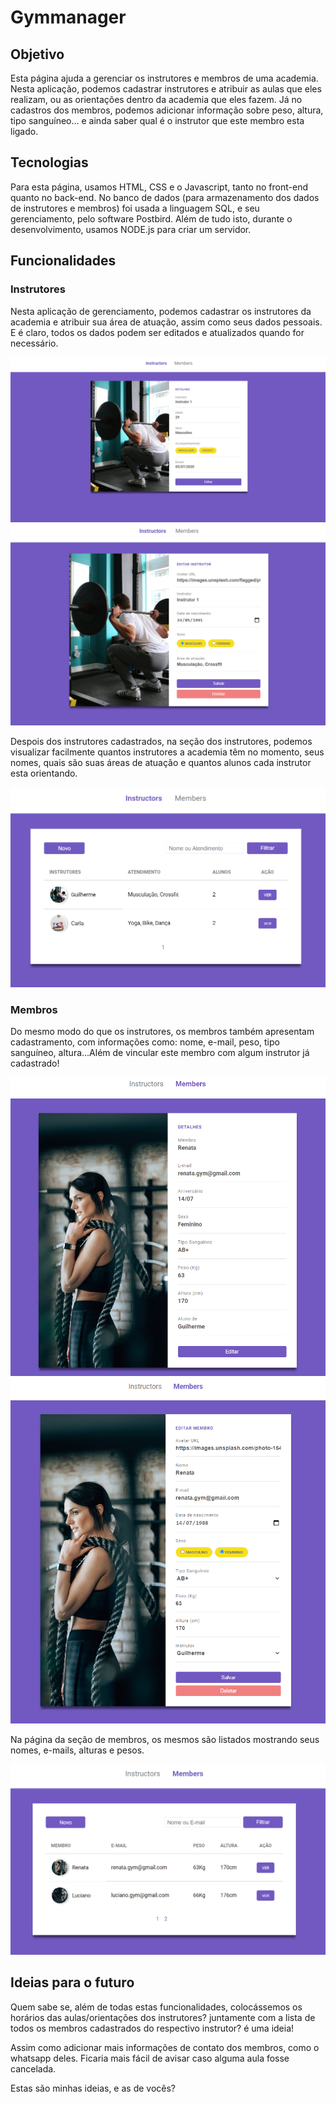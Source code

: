 # Gymmanager

## Objetivo

Esta página ajuda a gerenciar os instrutores e membros de uma academia. Nesta aplicação, podemos cadastrar instrutores e atribuir as aulas que eles realizam, ou as orientações dentro da academia que eles fazem. Já no cadastros dos membros, podemos adicionar informação sobre peso, altura, tipo sanguíneo... e ainda saber qual é o instrutor que este membro esta ligado.

## Tecnologias

Para esta página, usamos HTML, CSS e o Javascript, tanto no front-end quanto no back-end. No banco de dados (para armazenamento dos dados de instrutores e membros) foi usada a linguagem SQL, e seu gerenciamento, pelo software Postbird. Além de tudo isto, durante o desenvolvimento, usamos NODE.js para criar um servidor.

## Funcionalidades

### Instrutores

Nesta aplicação de gerenciamento, podemos cadastrar os instrutores da academia e atribuir sua área de atuação, assim como seus dados pessoais. E é claro, todos os dados podem ser editados e atualizados quando for necessário.

![](https://github.com/lumreng/Gymmanager/blob/master/Prints/Tela_editar_instrutor.PNG)
![](https://github.com/lumreng/Gymmanager/blob/master/Prints/Tela_E_A_D_instrutor.PNG)

Despois dos instrutores cadastrados, na seção dos instrutores, podemos visualizar facilmente quantos instrutores a academia têm no momento, seus nomes, quais são suas áreas de atuação e quantos alunos cada instrutor esta orientando.

![](https://github.com/lumreng/Gymmanager/blob/master/Prints/index_instrutores.PNG)

### Membros

Do mesmo modo do que os instrutores, os membros também apresentam cadastramento, com informações como: nome, e-mail, peso, tipo sanguíneo, altura...Além de vincular este membro com algum instrutor já cadastrado!

![](https://github.com/lumreng/Gymmanager/blob/master/Prints/perfil_membro.PNG)
![](https://github.com/lumreng/Gymmanager/blob/master/Prints/editar_membro.PNG)

Na página da seção de membros, os mesmos são listados mostrando seus nomes, e-mails, alturas e pesos.

![](https://github.com/lumreng/Gymmanager/blob/master/Prints/index_membros.PNG)

## Ideias para o futuro

Quem sabe se, além de todas estas funcionalidades, colocássemos os horários das aulas/orientações dos instrutores? juntamente com a lista de todos os membros cadastrados do respectivo instrutor? é uma ideia!

Assim como adicionar mais informações de contato dos membros, como o whatsapp deles. Ficaria mais fácil de avisar caso alguma aula fosse cancelada.

Estas são minhas ideias, e as de vocês?
